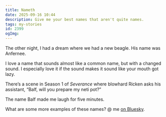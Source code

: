 ```yaml
---
title: Nameth
date: 2025-09-16 10:44
description: Give me your best names that aren't quite names.
tags: my-stories
id: 2399
ogImg:
---
```

The other night, I had a dream where we had a new beagle.  His name was Anfernee.

I love a name that sounds almost like a common name, but with a changed sound.  I especially love it if the sound makes it sound like your mouth got lazy.

There’s a scene in Season 1 of _Severance_ where blowhard Ricken asks his assistant, “Balf, will you prepare my neti pot?”

The name Balf made me laugh for five minutes.

What are some more examples of these names?  @ me <a href=“https://bsky.app/profile/ben.theskinnyonbenny.com” target=“_blank”>on Bluesky</a>.
